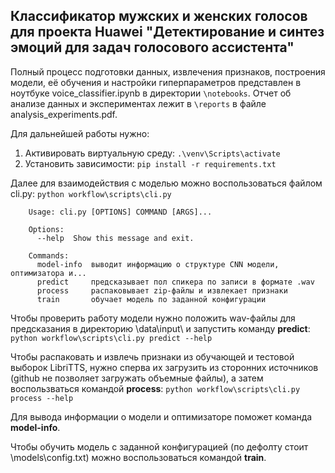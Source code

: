## Классификатор мужских и женских голосов для проекта Huawei "Детектирование и синтез эмоций для задач голосового ассистента"

Полный процесс подготовки данных, извлечения признаков, построения модели,
её обучения и настройки гиперпараметров представлен в ноутбуке voice_classifier.ipynb
в директории `\notebooks`. Отчет об анализе данных и экспериментах лежит в `\reports`
в файле analysis_experiments.pdf.

Для дальнейшей работы нужно:
1) Активировать виртуальную среду: `.\venv\Scripts\activate`
2) Установить зависимости: `pip install -r requirements.txt`


Далее для взаимодействия с моделью можно воспользоваться файлом cli.py: `python workflow\scripts\cli.py`

```
    Usage: cli.py [OPTIONS] COMMAND [ARGS]...
    
    Options:
      --help  Show this message and exit.
    
    Commands:
      model-info  выводит информацию о структуре CNN модели, оптимизатора и...
      predict     предсказывает пол спикера по записи в формате .wav
      process     распаковывает zip-файлы и извлекает признаки
      train       обучает модель по заданной конфигурации

```
Чтобы проверить работу модели нужно положить wav-файлы для предсказания в директорию 
\data\input\  и запустить команду **predict**: ``` python workflow\scripts\cli.py predict --help```

Чтобы распаковать и извлечь признаки из обучающей и тестовой выборок LibriTTS, нужно сперва их
загрузить из сторонних источников (github не позволяет загружать объемные файлы), а затем
воспользваться командой **process**: ``` python workflow\scripts\cli.py process --help ```

Для вывода информации о модели и оптимизаторе поможет команда
**model-info**.

Чтобы обучить модель с заданной конфигурацией (по дефолту стоит \models\config.txt)
можно воспользоваться командой **train**.
